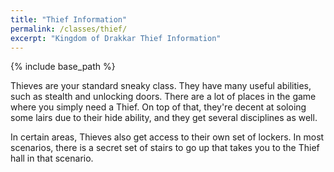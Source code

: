 ```yaml
---
title: "Thief Information"
permalink: /classes/thief/
excerpt: "Kingdom of Drakkar Thief Information"
---
```


{% include base_path %}

Thieves are your standard sneaky class. They have many useful abilities, such as stealth and unlocking doors. There are a lot of places in the game where you simply need a Thief. On top of that, they're decent at soloing some lairs due to their hide ability, and they get several disciplines as well.

In certain areas, Thieves also get access to their own set of lockers. In most scenarios, there is a secret set of stairs to go up that takes you to the Thief hall in that scenario.
